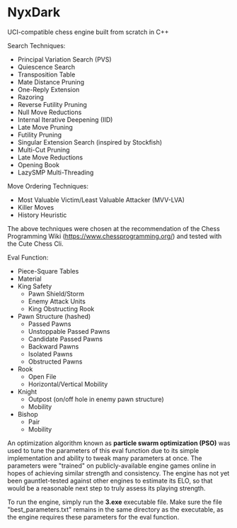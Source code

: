 # NyxDark
UCI-compatible chess engine built from scratch in C++

Search Techniques:
- Principal Variation Search (PVS)
- Quiescence Search
- Transposition Table
- Mate Distance Pruning
- One-Reply Extension
- Razoring
- Reverse Futility Pruning
- Null Move Reductions
- Internal Iterative Deepening (IID)
- Late Move Pruning
- Futility Pruning
- Singular Extension Search (inspired by Stockfish)
- Multi-Cut Pruning
- Late Move Reductions
- Opening Book
- LazySMP Multi-Threading

Move Ordering Techniques:
- Most Valuable Victim/Least Valuable Attacker (MVV-LVA)
- Killer Moves
- History Heuristic

The above techniques were chosen at the recommendation of the Chess Programming Wiki (https://www.chessprogramming.org/) and tested with the Cute Chess Cli.

Eval Function:
- Piece-Square Tables
- Material
- King Safety
  - Pawn Shield/Storm
  - Enemy Attack Units
  - King Obstructing Rook 
- Pawn Structure (hashed)
  - Passed Pawns
  - Unstoppable Passed Pawns
  - Candidate Passed Pawns
  - Backward Pawns
  - Isolated Pawns
  - Obstructed Pawns
- Rook
  - Open File
  - Horizontal/Vertical Mobility
- Knight
  - Outpost (on/off hole in enemy pawn structure)
  - Mobility
- Bishop
  - Pair
  - Mobility

An optimization algorithm known as **particle swarm optimization (PSO)** was used to tune the parameters of this eval function due to its simple implementation and ability to tweak many parameters at once. The parameters were "trained" on publicly-available engine games online in hopes of achieving similar strength and consistency. The engine has not yet been gauntlet-tested against other engines to estimate its ELO, so that would be a reasonable next step to truly assess its playing strength. 

To run the engine, simply run the **3.exe** executable file. Make sure the file "best_parameters.txt" remains in the same directory as the executable, as the engine requires these parameters for the eval function.

